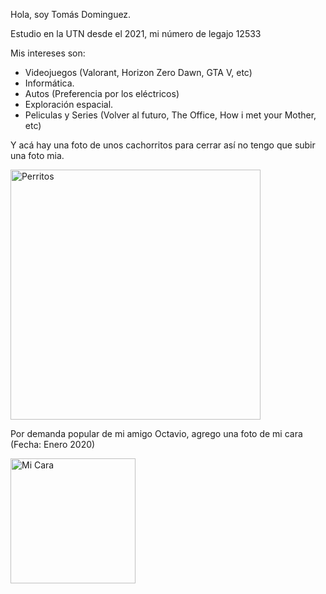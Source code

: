 Hola, soy Tomás Dominguez.

Estudio en la UTN desde el 2021, mi número de legajo 12533

Mis intereses son:
- Videojuegos (Valorant, Horizon Zero Dawn, GTA V, etc)
- Informática.
- Autos (Preferencia por los eléctricos)
- Exploración espacial.
- Peliculas y Series (Volver al futuro, The Office, How i met your Mother, etc)


Y acá hay una foto de unos cachorritos para cerrar así no tengo que subir una foto mia.

<img src="https://i.imgur.com/LJf4LzX.jpeg" alt="Perritos" style="height: 400px; width:400px;"/>

Por demanda popular de mi amigo Octavio, agrego una foto de mi cara (Fecha: Enero 2020)

<img src="https://i.imgur.com/CtRrcQm.jpeg" alt="Mi Cara" style="height: 200px; width:200px;"/>

